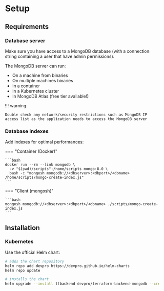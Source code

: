 # Setup

## Requirements

### Database server

Make sure you have access to a MongoDB database (with a connection string containing a user that have admin permissions).

The MongoDB server can run:

- On a machine from binaries
- On multiple machines binaries
- In a container
- In a Kubernetes cluster
- In MongoDB Atlas (free tier available!)

!!! warning

    Double check any network/security restrictions such as MongoDB IP access list as the application needs to access the MongoDB server

### Database indexes

Add indexes for optimal performances:

=== "Container (Docker)"

    ```bash
    docker run --rm --link mongodb \
      -v "$(pwd)/scripts":/home/scripts mongo:8.0 \
      bash -c "mongosh mongodb://<dbserver>:<dbport>/<dbname> /home/scripts/mongo-create-index.js"
    ```

=== "Client (mongosh)"

    ```bash
    mongosh mongodb://<dbserver>:<dbport>/<dbname> ./scripts/mongo-create-index.js
    ```

## Installation

### Kubernetes

Use the official Helm chart:

```bash
# adds the chart repository
helm repo add devpro https://devpro.github.io/helm-charts
helm repo update

# installs the chart
helm upgrade --install tfbackend devpro/terraform-backend-mongodb --create-namespace --namespace tfbackend
```
